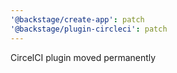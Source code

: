 ```yaml
---
'@backstage/create-app': patch
'@backstage/plugin-circleci': patch
---
```


CircelCI plugin moved permanently
